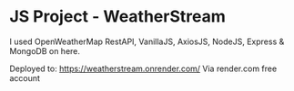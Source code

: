 # JS Project - WeatherStream
I used OpenWeatherMap RestAPI, VanillaJS, AxiosJS, NodeJS, Express & MongoDB on here.

Deployed to: https://weatherstream.onrender.com/
Via render.com free account
